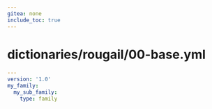 ```yaml
---
gitea: none
include_toc: true
---
```

# dictionaries/rougail/00-base.yml

```yaml
---
version: '1.0'
my_family:
  my_sub_family:
    type: family
```
